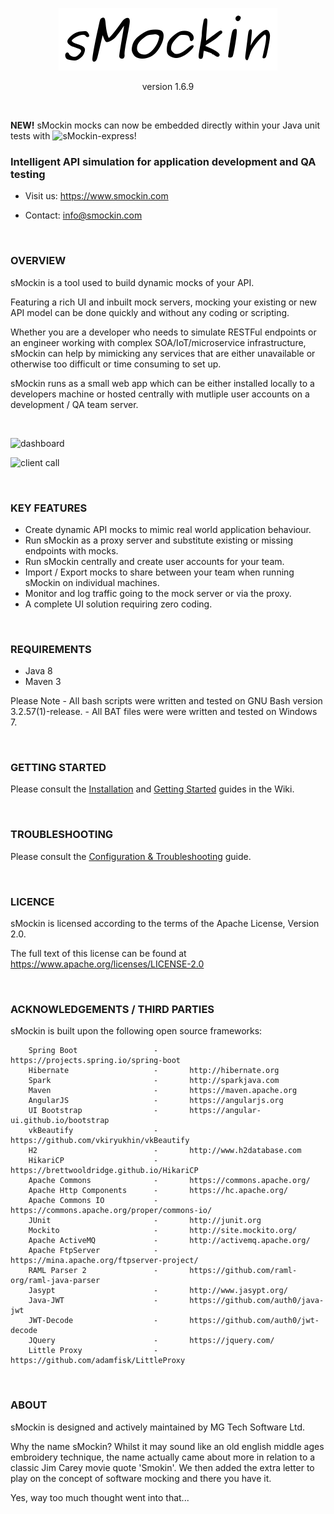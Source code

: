 <p align="center">
  <img src="/public/image/logo.png" />
</p>

<p align="center">
  version 1.6.9
</p>

<br />

  **NEW!** sMockin mocks can now be embedded directly within your Java unit tests with ![sMockin-express](https://github.com/mgtechsoftware/smockin-express)!


### Intelligent API simulation for application development and QA testing

   - Visit us: https://www.smockin.com

   - Contact: info@smockin.com

<br />


### OVERVIEW

sMockin is a tool used to build dynamic mocks of your API.

Featuring a rich UI and inbuilt mock servers, mocking your existing or new API model can be done quickly and without any coding or scripting.

Whether you are a developer who needs to simulate RESTFul endpoints or an engineer working with complex SOA/IoT/microservice infrastructure, sMockin can help by mimicking any services that are either unavailable or otherwise too difficult or time consuming to set up.

sMockin runs as a small web app which can be either installed locally to a developers machine or hosted centrally with mutliple user accounts on a development / QA team server.

<br/>

![dashboard](https://raw.githubusercontent.com/mgtechsoftware/smockin/master/public/image/dashboard.png)

![client call](https://raw.githubusercontent.com/mgtechsoftware/smockin/master/public/image/client-call.png)

<br/>

### KEY FEATURES

* Create dynamic API mocks to mimic real world application behaviour.
* Run sMockin as a proxy server and substitute existing or missing endpoints with mocks.
* Run sMockin centrally and create user accounts for your team.
* Import / Export mocks to share between your team when running sMockin on individual machines.
* Monitor and log traffic going to the mock server or via the proxy.
* A complete UI solution requiring zero coding.


<br/>

### REQUIREMENTS

   - Java 8
   - Maven 3

   Please Note
      -   All bash scripts were written and tested on GNU Bash version 3.2.57(1)-release.
      -   All BAT files were were written and tested on Windows 7.

<br/>

### GETTING STARTED

Please consult the [Installation](https://github.com/mgtechsoftware/smockin/wiki/Installation) and [Getting Started](https://github.com/mgtechsoftware/smockin/wiki/API-Mock-Tutorial:-Getting-Started) guides in the Wiki.

<br/>

### TROUBLESHOOTING

Please consult the [Configuration & Troubleshooting](https://github.com/mgtechsoftware/smockin/wiki/Configuration-&-Troubleshooting) guide.

<br/>

### LICENCE


sMockin is licensed according to the terms of the Apache License, Version 2.0.

The full text of this license can be found at https://www.apache.org/licenses/LICENSE-2.0

<br/>

### ACKNOWLEDGEMENTS / THIRD PARTIES

   sMockin is built upon the following open source frameworks:

        Spring Boot                 -       https://projects.spring.io/spring-boot
        Hibernate                   -       http://hibernate.org
        Spark                       -       http://sparkjava.com
        Maven                       -       https://maven.apache.org
        AngularJS                   -       https://angularjs.org
        UI Bootstrap                -       https://angular-ui.github.io/bootstrap
        vkBeautify                  -       https://github.com/vkiryukhin/vkBeautify
        H2                          -       http://www.h2database.com
        HikariCP                    -       https://brettwooldridge.github.io/HikariCP
        Apache Commons              -       https://commons.apache.org/
        Apache Http Components      -       https://hc.apache.org/
        Apache Commons IO           -       https://commons.apache.org/proper/commons-io/
        JUnit                       -       http://junit.org
        Mockito                     -       http://site.mockito.org/
        Apache ActiveMQ             -       http://activemq.apache.org/
        Apache FtpServer            -       https://mina.apache.org/ftpserver-project/
        RAML Parser 2               -       https://github.com/raml-org/raml-java-parser
        Jasypt                      -       http://www.jasypt.org/
        Java-JWT                    -       https://github.com/auth0/java-jwt
        JWT-Decode                  -       https://github.com/auth0/jwt-decode
        JQuery                      -       https://jquery.com/
        Little Proxy                -       https://github.com/adamfisk/LittleProxy

<br/>

### ABOUT

sMockin is designed and actively maintained by MG Tech Software Ltd.

Why the name sMockin? Whilst it may sound like an old english middle ages embroidery technique, the name actually came about more in relation to a classic Jim Carey movie quote 'Smokin'. We then added the extra letter to play on the concept of software mocking and there you have it. 

Yes, way too much thought went into that...

